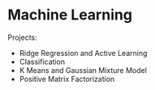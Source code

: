 # Machine Learning

Projects:
- Ridge Regression and Active Learning
- Classification
- K Means and Gaussian Mixture Model
- Positive Matrix Factorization
